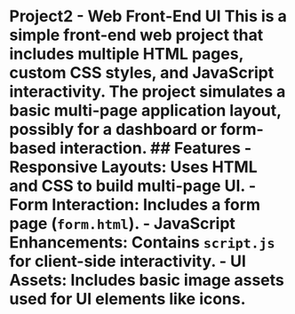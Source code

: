 # Project2 - Web Front-End UI This is a simple front-end web project that includes multiple HTML pages, custom CSS styles, and JavaScript interactivity. The project simulates a basic multi-page application layout, possibly for a dashboard or form-based interaction. ## Features - **Responsive Layouts:** Uses HTML and CSS to build multi-page UI. - **Form Interaction:** Includes a form page (`form.html`). - **JavaScript Enhancements:** Contains `script.js` for client-side interactivity. - **UI Assets:** Includes basic image assets used for UI elements like icons.
